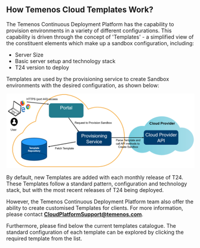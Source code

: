 <script src="https://ajax.googleapis.com/ajax/libs/jquery/3.2.1/jquery.min.js"></script>
<script type="text/javascript" language="javascript" src="./scripts/getTemplates.js"></script>
<script type="text/javascript" language="javascript" src="./scripts/getTemplateDetails.js"></script>
<script type="text/javascript" language="javascript" src="./scripts/js-yaml.min.js"></script>

## **How Temenos Cloud Templates Work?**

The Temenos Continuous Deployment Platform has the capability to provision environments in a variety of different configurations. This capability is driven through the concept of 'Templates' - a simplified view of the constituent elements which make up a sandbox configuration, including:

-   Server Size
-   Basic server setup and technology stack
-   T24 version to deploy

Templates are used by the provisioning service to create Sandbox environments with the desired configuration, as shown below:

![](./images/sandbox-templates.png)

By default, new Templates are added with each monthly release of T24. These Templates follow a standard pattern, configuration and technology stack, but with the most recent releases of T24 being deployed.



However, the Temenos Continuous Deployment Platform team also offer the ability to create customised Templates for clients. For more information, please contact **CloudPlatformSupport@temenos.com**.

Furthermore, please find below the current templates catalogue. The standard configuration of each template can be explored by clicking the required template from the list.

<ul id="templatesList" class="list-unstyled">
</ul>
